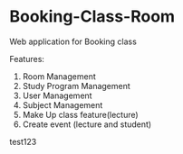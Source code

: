 # Booking-Class-Room
Web application  for Booking class

Features:
1) Room Management
2) Study Program Management
3) User Management
4) Subject Management
5) Make Up class feature(lecture)
6) Create event (lecture and student)

test123
